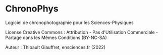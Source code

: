 # ChronoPhys
Logiciel de chronophotographie pour les Sciences-Physiques

License Créative Commons : Attribution - Pas d'Utilisation Commerciale - Partage dans les Mêmes Conditions (BY-NC-SA)

Auteur : Thibault Giauffret, ensciences.fr (2022)
